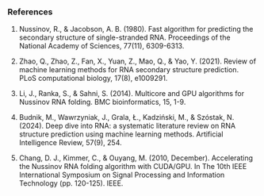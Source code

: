 ### References

1.	Nussinov, R., & Jacobson, A. B. (1980). Fast algorithm for predicting the secondary structure of single-stranded RNA. Proceedings of the National Academy of Sciences, 77(11), 6309-6313.

2.	Zhao, Q., Zhao, Z., Fan, X., Yuan, Z., Mao, Q., & Yao, Y. (2021). Review of machine learning methods for RNA secondary structure prediction. PLoS computational biology, 17(8), e1009291.

3.	Li, J., Ranka, S., & Sahni, S. (2014). Multicore and GPU algorithms for Nussinov RNA folding. BMC bioinformatics, 15, 1-9.

4.	Budnik, M., Wawrzyniak, J., Grala, Ł., Kadziński, M., & Szóstak, N. (2024). Deep dive into RNA: a systematic literature review on RNA structure prediction using machine learning methods. Artificial Intelligence Review, 57(9), 254.

5.	Chang, D. J., Kimmer, C., & Ouyang, M. (2010, December). Accelerating the Nussinov RNA folding algorithm with CUDA/GPU. In The 10th IEEE International Symposium on Signal Processing and Information Technology (pp. 120-125). IEEE.

